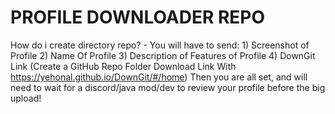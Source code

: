 # PROFILE DOWNLOADER REPO

How do i create directory repo?
	- You will have to send:
		1) Screenshot of Profile
		2) Name Of Profile
		3) Description of Features of Profile
		4) DownGit Link (Create a GitHub Repo Folder Download Link With https://yehonal.github.io/DownGit/#/home)
	Then you are all set, and will need to wait for a discord/java mod/dev to review your profile before the big upload!
